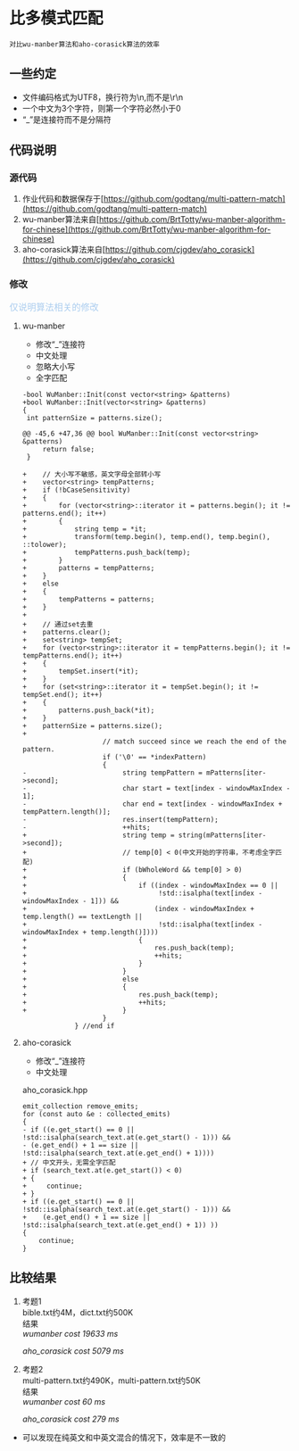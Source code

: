 <!--
 * @Author: tangmengjin
 * @Date: 2020-11-24 14:10:40
 * @LastEditTime: 2020-11-25 18:14:28
 * @LastEditors: tangmengjin
 * @Description: 
 * @FilePath: /multi-pattern-match/README.md
 * @nothing to say
-->
# 比多模式匹配
    对比wu-manber算法和aho-corasick算法的效率

## 一些约定
* 文件编码格式为UTF8，换行符为\n,而不是\r\n
* 一个中文为3个字符，则第一个字符必然小于0
* “_”是连接符而不是分隔符

## 代码说明
### 源代码
1. 作业代码和数据保存于[https://github.com/godtang/multi-pattern-match](https://github.com/godtang/multi-pattern-match)
2. wu-manber算法来自[https://github.com/BrtTotty/wu-manber-algorithm-for-chinese](https://github.com/BrtTotty/wu-manber-algorithm-for-chinese)
3. aho-corasick算法来自[https://github.com/cjgdev/aho_corasick](https://github.com/cjgdev/aho_corasick)
### 修改
<font color=abcdef size=3>仅说明算法相关的修改</font>
1. wu-manber
    * 修改“_”连接符
    * 中文处理
    * 忽略大小写
    * 全字匹配

    ```
    -bool WuManber::Init(const vector<string> &patterns)
    +bool WuManber::Init(vector<string> &patterns)
    {
     int patternSize = patterns.size();
 
    @@ -45,6 +47,36 @@ bool WuManber::Init(const vector<string> &patterns)
         return false;
     }
 
    +    // 大小写不敏感，英文字母全部转小写
    +    vector<string> tempPatterns;
    +    if (!bCaseSensitivity)
    +    {
    +        for (vector<string>::iterator it = patterns.begin(); it != patterns.end(); it++)
    +        {
    +            string temp = *it;
    +            transform(temp.begin(), temp.end(), temp.begin(), ::tolower);
    +            tempPatterns.push_back(temp);
    +        }
    +        patterns = tempPatterns;
    +    }
    +    else
    +    {
    +        tempPatterns = patterns;
    +    }
    +
    +    // 通过set去重
    +    patterns.clear();
    +    set<string> tempSet;
    +    for (vector<string>::iterator it = tempPatterns.begin(); it != tempPatterns.end(); it++)
    +    {
    +        tempSet.insert(*it);
    +    }
    +    for (set<string>::iterator it = tempSet.begin(); it != tempSet.end(); it++)
    +    {
    +        patterns.push_back(*it);
    +    }
    +    patternSize = patterns.size();
    +
                        // match succeed since we reach the end of the pattern.
                        if ('\0' == *indexPattern)
                        {
    -                        string tempPattern = mPatterns[iter->second];
    -                        char start = text[index - windowMaxIndex - 1];
    -                        char end = text[index - windowMaxIndex + tempPattern.length()];
    -                        res.insert(tempPattern);
    -                        ++hits;
    +                        string temp = string(mPatterns[iter->second]);
    +                        // temp[0] < 0(中文开始的字符串，不考虑全字匹配)
    +                        if (bWholeWord && temp[0] > 0)
    +                        {
    +                            if ((index - windowMaxIndex == 0 ||
    +                                 !std::isalpha(text[index - windowMaxIndex - 1])) &&
    +                                (index - windowMaxIndex + temp.length() == textLength ||
    +                                 !std::isalpha(text[index - windowMaxIndex + temp.length()])))
    +                            {
    +                                res.push_back(temp);
    +                                ++hits;
    +                            }
    +                        }
    +                        else
    +                        {
    +                            res.push_back(temp);
    +                            ++hits;
    +                        }
                        }
                 } //end if
    ```
2. aho-corasick
    * 修改“_”连接符
    * 中文处理

    aho_corasick.hpp
    ```
    emit_collection remove_emits;
    for (const auto &e : collected_emits)
    {
    - if ((e.get_start() == 0 || !std::isalpha(search_text.at(e.get_start() - 1))) &&
    - (e.get_end() + 1 == size || !std::isalpha(search_text.at(e.get_end() + 1))))
    + // 中文开头，无需全字匹配
    + if (search_text.at(e.get_start()) < 0)
    + {
    +     continue;
    + }
    + if ((e.get_start() == 0 || !std::isalpha(search_text.at(e.get_start() - 1))) &&
    +    (e.get_end() + 1 == size || !std::isalpha(search_text.at(e.get_end() + 1)) ))
    {
        continue;
    }
    ```
## 比较结果
1. 考题1    
    bible.txt约4M，dict.txt约500K    
    结果    
    *wumanber cost 19633 ms*
    
    *aho_corasick cost 5079 ms*    
2. 考题2    
    multi-pattern.txt约490K，multi-pattern.txt约50K    
    结果    
    *wumanber cost 60 ms*
    
    *aho_corasick cost 279 ms*    
* 可以发现在纯英文和中英文混合的情况下，效率是不一致的



